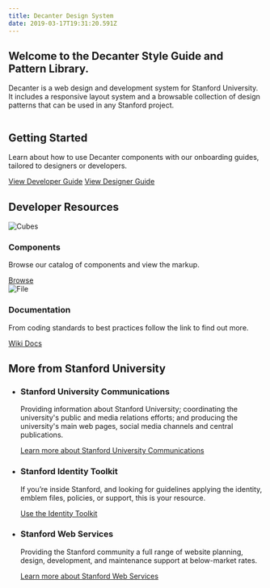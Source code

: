 ```yaml
---
title: Decanter Design System
date: 2019-03-17T19:31:20.591Z
---
```


<section className="section section--welcome fullwidth">
    <h1>Welcome to the Decanter Style Guide and Pattern Library.</h1>
    <p className="su-intro-text">Decanter is a web design and development system for Stanford University.  It includes a responsive layout system and a browsable collection of design patterns that can be used in any Stanford project.</p>
</section>

<section className="section section--start fullwidth">
  <div className="su-card su-card--horizontal su-card--minimal">
    <img src='http://decanter5.local/kss-assets/ui-components.png' alt='' />
    <div className="su-card__contents">
      <h2>Getting Started</h2>
      <p>Learn about how to use Decanter components with our onboarding guides, tailored to designers or developers.</p>
      <a href="page/use-decanter-as-a-developer/" className="su-link su-link--action">View Developer Guide</a>
      <a href="page/use-decanter-as-a-designer/" className="su-link su-link--action">View Designer Guide</a>
    </div>
  </div>
</section>
<section className="section section--dev-resources">
  <h2>Developer Resources</h2>
  <div className="cards-container">
    <div className="su-card su-card--minimal">
      <img src="/assets/cubes.png" alt="Cubes" role="presentation" />
      <div className="su-card__contents">
        <h3>Components</h3>
        <p>Browse our catalog of components and view the markup.</p>
        <a href="/section-components.html" className="su-link su-link--action">Browse</a>
      </div>
    </div>
    <div className="su-card card-2 su-card--minimal">
      <img src="/assets/file.png" alt="File" role="presentation" />
      <div className="su-card__contents">
        <h3>Documentation</h3>
        <p>From coding standards to best practices follow the link to find out more.</p>
        <a href="https://github.com/SU-SWS/decanter/wiki" className="su-link su-link--action">Wiki Docs</a>
      </div>
    </div>
  </div>
</section>
<section className="section section--more-info">
  <div>
    <h2>More from Stanford University</h2>
    <ul>
      <li className="section__ucomm">
        <h3>Stanford University Communications</h3>
        <p>Providing information about Stanford University; coordinating the university's public and media relations efforts; and producing the university's main web pages, social media channels and central publications.</p>
        <p><a href="https://stanford.edu/" className="su-link--action">Learn more about Stanford University Communications</a></p>
      </li>
      <li className="section__identity">
        <h3>Stanford Identity Toolkit</h3>
        <p>If you’re inside Stanford, and looking for guidelines applying the identity, emblem files, policies, or support, this is your resource.</p>
        <p><a href="https://stanford.edu/" className="su-link--action">Use the Identity Toolkit</a></p>
      </li>
      <li className="section__sws">
        <h3>Stanford Web Services</h3>
        <p>Providing the Stanford community a full range of website planning, design, development, and maintenance support at below-market rates.</p>
        <p><a href="https://stanford.edu/" className="su-link--action">Learn more about Stanford Web Services</a></p>
      </li>
    </ul>
  </div>
</section>
